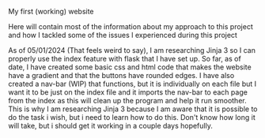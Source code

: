 My first (working) website

Here will contain most of the information about my approach to this project and how I tackled some of the issues I experienced during this project

As of 05/01/2024 (That feels weird to say), I am researching Jinja 3 so I can properly use the index feature with flask that I have set up. So far, as of date, I have created some basic css and html code that makes the website have a gradient and that the buttons have rounded edges. I have also created a nav-bar (WIP) that functions, but it is individually on each file but I want it to be just on the index file and it imports the nav-bar to each page from the index as this will clean up the program and help it run smoother. This is why I am researching Jinja 3 because I am aware that it is possible to do the task i wish, but i need to learn how to do this. Don't know how long it will take, but i should get it working in a couple days hopefully.